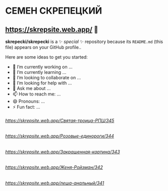 # СЕМЕН СКРЕПЕЦКИЙ

## https://skrepsite.web.app/ 👋

**skrepecki/skrepecki** is a ✨ _special_ ✨ repository because its `README.md` (this file) appears on your GitHub profile..

Here are some ideas to get you started:

- 🔭 I’m currently working on ...
- 🌱 I’m currently learning ...
- 👯 I’m looking to collaborate on ...
- 🤔 I’m looking for help with ...
- 💬 Ask me about ...
- 📫 How to reach me: ...
- 😄 Pronouns: ...
- ⚡ Fun fact: ...
###### https://skrepsite.web.app/Святая-троица-РПЦ/345
###### https://skrepsite.web.app/Розовые-единороги/344
###### https://skrepsite.web.app/Закрашенная-картина/343
###### https://skrepsite.web.app/Женя-Ройзман/342
###### https://skrepsite.web.app/леша-анальный/341
